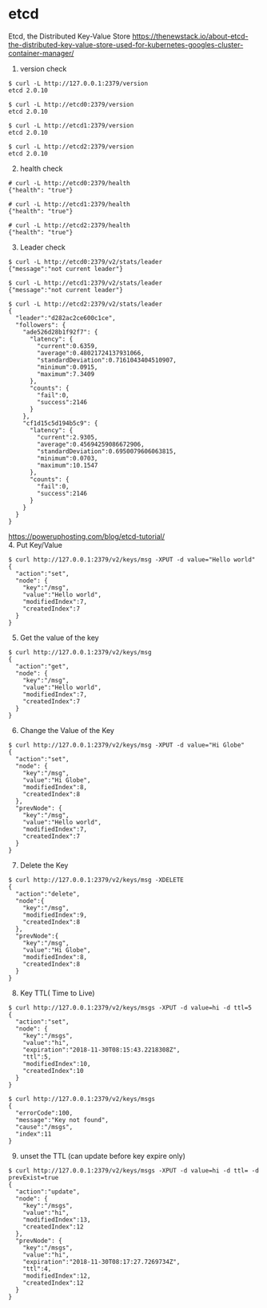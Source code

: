 # etcd

Etcd, the Distributed Key-Value Store
https://thenewstack.io/about-etcd-the-distributed-key-value-store-used-for-kubernetes-googles-cluster-container-manager/

1. version check

```
$ curl -L http://127.0.0.1:2379/version
etcd 2.0.10

$ curl -L http://etcd0:2379/version
etcd 2.0.10

$ curl -L http://etcd1:2379/version
etcd 2.0.10

$ curl -L http://etcd2:2379/version
etcd 2.0.10
```

2. health check

```
# curl -L http://etcd0:2379/health
{"health": "true"}

# curl -L http://etcd1:2379/health
{"health": "true"}

# curl -L http://etcd2:2379/health
{"health": "true"}
```

3. Leader check

```
$ curl -L http://etcd0:2379/v2/stats/leader
{"message":"not current leader"}

$ curl -L http://etcd1:2379/v2/stats/leader
{"message":"not current leader"}

$ curl -L http://etcd2:2379/v2/stats/leader
{
  "leader":"d282ac2ce600c1ce",
  "followers": {
    "ade526d28b1f92f7": {
      "latency": {
        "current":0.6359,
        "average":0.48021724137931066,
        "standardDeviation":0.7161043404510907,
        "minimum":0.0915,
        "maximum":7.3409
      },
      "counts": {
        "fail":0,
        "success":2146
      }
    },
    "cf1d15c5d194b5c9": {
      "latency": {
        "current":2.9305,
        "average":0.45694259086672906,
        "standardDeviation":0.6950079606063815,
        "minimum":0.0703,
        "maximum":10.1547
      },
      "counts": {
        "fail":0,
        "success":2146
      }
    }
  }
}
```

https://poweruphosting.com/blog/etcd-tutorial/    
4. Put Key/Value

```
$ curl http://127.0.0.1:2379/v2/keys/msg -XPUT -d value="Hello world"
{
  "action":"set",
  "node": {
    "key":"/msg",
    "value":"Hello world",
    "modifiedIndex":7,
    "createdIndex":7
  }
}
```

5. Get the value of the key

```
$ curl http://127.0.0.1:2379/v2/keys/msg
{
  "action":"get",
  "node": {
    "key":"/msg",
    "value":"Hello world",
    "modifiedIndex":7,
    "createdIndex":7
  }
}
```

6. Change the Value of the Key

```
$ curl http://127.0.0.1:2379/v2/keys/msg -XPUT -d value="Hi Globe"
{
  "action":"set",
  "node": {
    "key":"/msg",
    "value":"Hi Globe",
    "modifiedIndex":8,
    "createdIndex":8
  },
  "prevNode": {
    "key":"/msg",
    "value":"Hello world",
    "modifiedIndex":7,
    "createdIndex":7
  }
}
```

7. Delete the Key

```
$ curl http://127.0.0.1:2379/v2/keys/msg -XDELETE
{
  "action":"delete",
  "node":{
    "key":"/msg",
    "modifiedIndex":9,
    "createdIndex":8
  },
  "prevNode":{
    "key":"/msg",
    "value":"Hi Globe",
    "modifiedIndex":8,
    "createdIndex":8
  }
}
```

8. Key TTL( Time to Live)

```
$ curl http://127.0.0.1:2379/v2/keys/msgs -XPUT -d value=hi -d ttl=5
{
  "action":"set",
  "node": {
    "key":"/msgs",
    "value":"hi",
    "expiration":"2018-11-30T08:15:43.2218308Z",
    "ttl":5,
    "modifiedIndex":10,
    "createdIndex":10
  }
}

$ curl http://127.0.0.1:2379/v2/keys/msgs
{
  "errorCode":100,
  "message":"Key not found",
  "cause":"/msgs",
  "index":11
}
```

9. unset the TTL (can update before key expire only)

```
$ curl http://127.0.0.1:2379/v2/keys/msgs -XPUT -d value=hi -d ttl= -d prevExist=true
{
  "action":"update",
  "node": {
    "key":"/msgs",
    "value":"hi",
    "modifiedIndex":13,
    "createdIndex":12
  },
  "prevNode": {
    "key":"/msgs",
    "value":"hi",
    "expiration":"2018-11-30T08:17:27.7269734Z",
    "ttl":4,
    "modifiedIndex":12,
    "createdIndex":12
  }
}
```
